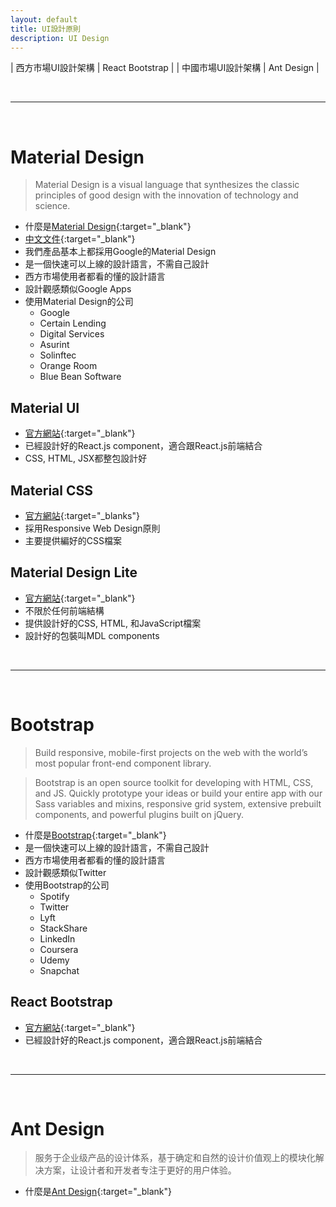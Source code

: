 ```yaml
---
layout: default
title: UI設計原則
description: UI Design
---
```


| 西方市場UI設計架構 | React Bootstrap |
| 中國市場UI設計架構 | Ant Design |

<br>

---

<br>

# Material Design

> Material Design is a visual language that synthesizes the classic principles of good design with the innovation of technology and science.

* 什麼是[Material Design](https://material.io/design/introduction/#){:target="_blank"}
* [中文文件](https://wcc723.gitbooks.io/google_design_translate/){:target="_blank"}
* 我們產品基本上都採用Google的Material Design
* 是一個快速可以上線的設計語言，不需自己設計
* 西方市場使用者都看的懂的設計語言
* 設計觀感類似Google Apps
* 使用Material Design的公司
	* Google
	* Certain Lending
	* Digital Services
	* Asurint
	* Solinftec
	* Orange Room
	* Blue Bean Software

## Material UI

* [官方網站](https://material-ui.com/){:target="_blank"}
* 已經設計好的React.js component，適合跟React.js前端結合
* CSS, HTML, JSX都整包設計好

## Material CSS

* [官方網站](https://materializecss.com/){:target="_blanks"}
* 採用Responsive Web Design原則
* 主要提供編好的CSS檔案

## Material Design Lite

* [官方網站](https://getmdl.io/index.html){:target="_blank"}
* 不限於任何前端結構
* 提供設計好的CSS, HTML, 和JavaScript檔案
* 設計好的包裝叫MDL components

<br>

---

<br>

# Bootstrap

> Build responsive, mobile-first projects on the web with the world’s most popular front-end component library.

> Bootstrap is an open source toolkit for developing with HTML, CSS, and JS. Quickly prototype your ideas or build your entire app with our Sass variables and mixins, responsive grid system, extensive prebuilt components, and powerful plugins built on jQuery.

* 什麼是[Bootstrap](https://getbootstrap.com/){:target="_blank"}
* 是一個快速可以上線的設計語言，不需自己設計
* 西方市場使用者都看的懂的設計語言
* 設計觀感類似Twitter
* 使用Bootstrap的公司
	* Spotify
	* Twitter
	* Lyft
	* StackShare
	* LinkedIn
	* Coursera
	* Udemy
	* Snapchat

## React Bootstrap

* [官方網站](https://react-bootstrap.github.io/){:target="_blank"}
* 已經設計好的React.js component，適合跟React.js前端結合

<br>

---

<br>

# Ant Design

> 服务于企业级产品的设计体系，基于确定和自然的设计价值观上的模块化解决方案，让设计者和开发者专注于更好的用户体验。

* 什麼是[Ant Design](https://ant.design/index-cn){:target="_blank"}